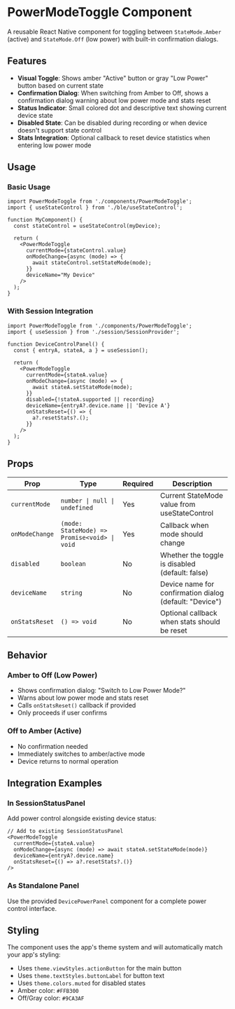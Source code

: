 # PowerModeToggle Component

A reusable React Native component for toggling between `StateMode.Amber` (active) and `StateMode.Off` (low power) with built-in confirmation dialogs.

## Features

- **Visual Toggle**: Shows amber "Active" button or gray "Low Power" button based on current state
- **Confirmation Dialog**: When switching from Amber to Off, shows a confirmation dialog warning about low power mode and stats reset
- **Status Indicator**: Small colored dot and descriptive text showing current device state
- **Disabled State**: Can be disabled during recording or when device doesn't support state control
- **Stats Integration**: Optional callback to reset device statistics when entering low power mode

## Usage

### Basic Usage

```tsx
import PowerModeToggle from './components/PowerModeToggle';
import { useStateControl } from './ble/useStateControl';

function MyComponent() {
  const stateControl = useStateControl(myDevice);
  
  return (
    <PowerModeToggle
      currentMode={stateControl.value}
      onModeChange={async (mode) => {
        await stateControl.setStateMode(mode);
      }}
      deviceName="My Device"
    />
  );
}
```

### With Session Integration

```tsx
import PowerModeToggle from './components/PowerModeToggle';
import { useSession } from './session/SessionProvider';

function DeviceControlPanel() {
  const { entryA, stateA, a } = useSession();
  
  return (
    <PowerModeToggle
      currentMode={stateA.value}
      onModeChange={async (mode) => {
        await stateA.setStateMode(mode);
      }}
      disabled={!stateA.supported || recording}
      deviceName={entryA?.device.name || 'Device A'}
      onStatsReset={() => {
        a?.resetStats?.();
      }}
    />
  );
}
```

## Props

| Prop | Type | Required | Description |
|------|------|----------|-------------|
| `currentMode` | `number \| null \| undefined` | Yes | Current StateMode value from useStateControl |
| `onModeChange` | `(mode: StateMode) => Promise<void> \| void` | Yes | Callback when mode should change |
| `disabled` | `boolean` | No | Whether the toggle is disabled (default: false) |
| `deviceName` | `string` | No | Device name for confirmation dialog (default: "Device") |
| `onStatsReset` | `() => void` | No | Optional callback when stats should be reset |

## Behavior

### Amber to Off (Low Power)
- Shows confirmation dialog: "Switch to Low Power Mode?"
- Warns about low power mode and stats reset
- Calls `onStatsReset()` callback if provided
- Only proceeds if user confirms

### Off to Amber (Active)
- No confirmation needed
- Immediately switches to amber/active mode
- Device returns to normal operation

## Integration Examples

### In SessionStatusPanel
Add power control alongside existing device status:

```tsx
// Add to existing SessionStatusPanel
<PowerModeToggle
  currentMode={stateA.value}
  onModeChange={async (mode) => await stateA.setStateMode(mode)}
  deviceName={entryA?.device.name}
  onStatsReset={() => a?.resetStats?.()}
/>
```

### As Standalone Panel
Use the provided `DevicePowerPanel` component for a complete power control interface.

## Styling

The component uses the app's theme system and will automatically match your app's styling:
- Uses `theme.viewStyles.actionButton` for the main button
- Uses `theme.textStyles.buttonLabel` for button text
- Uses `theme.colors.muted` for disabled states
- Amber color: `#FFB300`
- Off/Gray color: `#9CA3AF`